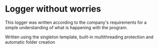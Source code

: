 # Logger without worries
This logger was written according to the company's requirements for a simple understanding of what is happening with the program.

Written using the singleton template, built-in multithreading protection and automatic folder creation
